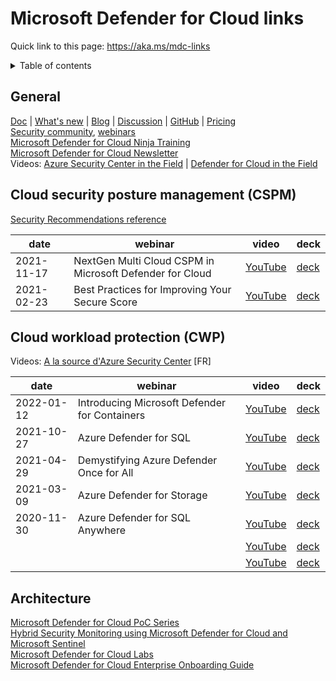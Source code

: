 # Microsoft Defender for Cloud links

Quick link to this page: https://aka.ms/mdc-links

<details><summary>Table of contents</summary>

* [General](#general)
* [Security posture](#CSPM)
* [Workload protection](#CWP)
* [Architecture](#architecture)

</details>

<a name="general"></a>

## General
[Doc](https://docs.microsoft.com/en-us/azure/defender-for-cloud/) | [What's new](https://docs.microsoft.com/en-us/azure/defender-for-cloud/release-notes) | [Blog](https://techcommunity.microsoft.com/t5/microsoft-defender-for-cloud/bg-p/MicrosoftDefenderCloudBlog) | [Discussion](https://techcommunity.microsoft.com/t5/microsoft-defender-for-cloud/bd-p/MicrosoftDefenderCloud) | [GitHub](https://github.com/Azure/Microsoft-Defender-for-Cloud) | [Pricing](https://azure.microsoft.com/en-us/pricing/details/defender-for-cloud/)  
[Security community](http://aka.ms/securitycommunity), [webinars](https://techcommunity.microsoft.com/t5/security-compliance-and-identity/recordings-security-community-webinars/ba-p/2865990)  
[Microsoft Defender for Cloud Ninja Training](https://aka.ms/mdfcninja)  
[Microsoft Defender for Cloud Newsletter](https://aka.ms/MDFCNewsSubscribe)  
Videos: [Azure Security Center in the Field](https://aka.ms/ascinthefield) | [Defender for Cloud in the Field](https://aka.ms/mdfcinthefield)

<a name="CSPM"></a>

## Cloud security posture management (CSPM)

[Security Recommendations reference](https://docs.microsoft.com/en-us/azure/defender-for-cloud/recommendations-reference)


| date | webinar | video | deck |
| ---- | ------- | ----- | ---- |
| 2021-11-17 | NextGen Multi Cloud CSPM in Microsoft Defender for Cloud | [YouTube](https://youtu.be/mC3C38L3KEI) | [deck](https://1drv.ms/b/s!AnEPjr8tHcNmkTseStXrj72dpO-t?e=7UNlub) |
| 2021-02-23 |  Best Practices for Improving Your Secure Score | [YouTube](https://youtu.be/jcrVqFd5KN4) | [deck](https://1drv.ms/b/s!AnEPjr8tHcNmhmop4sIci4-vqEke) |

<a name="CWP"></a>

## Cloud workload protection (CWP)
Videos: [A la source d'Azure Security Center](https://www.youtube.com/playlist?list=PLnQ8_FdCQrSntBmCpZfC5Za6zIsREuWZ3) [FR]

| date | webinar | video | deck |
| ---- | ------- | ----- | ---- |
| 2022-01-12 | Introducing Microsoft Defender for Containers | [YouTube](https://youtu.be/lCxhu07o28o) | [deck](https://1drv.ms/p/s!AnEPjr8tHcNmkkInoM2w09ZWjcX4?e=hY4sRF) |
| 2021-10-27 | Azure Defender for SQL | [YouTube](https://youtu.be/yBbBbO1mvRs) | [deck](https://1drv.ms/b/s!AnEPjr8tHcNmj3cvpqavyQAajZ1i?e=uAKVFw) |
| 2021-04-29 | Demystifying Azure Defender Once for All | [YouTube](https://youtu.be/1_49cUnWRjs) | [deck](https://1drv.ms/b/s!AnEPjr8tHcNmiAqykRERLojVN6ah?e=CHGHZU) |
| 2021-03-09 | Azure Defender for Storage | [YouTube](https://youtu.be/02KSB8Yu5yQ) | [deck](https://1drv.ms/b/s!AnEPjr8tHcNmhno2a4z4CcSY1coN) |
| 2020-11-30 | Azure Defender for SQL Anywhere | [YouTube](https://youtu.be/WRtmP9cVinI) | [deck](https://1drv.ms/b/s!AnEPjr8tHcNmhVOTrnF1LCWkt50U) |
|  |  | [YouTube]() | [deck]() |
|  |  | [YouTube]() | [deck]() |



<a name="architecture"></a>

## Architecture
[Microsoft Defender for Cloud PoC Series](https://aka.ms/ascpoc)  
[Hybrid Security Monitoring using Microsoft Defender for Cloud and Microsoft Sentinel](https://docs.microsoft.com/en-us/azure/architecture/hybrid/hybrid-security-monitoring)  
[Microsoft Defender for Cloud Labs](https://aka.ms/asclabs)  
[Microsoft Defender for Cloud Enterprise Onboarding Guide](http://aka.ms/ASCOnboarding)

